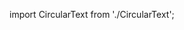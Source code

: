 import CircularText from './CircularText';
  
<CircularText
  text="REACT*BITS*COMPONENTS*"
  onHover="speedUp"
  spinDuration={20}
  className="custom-class"
/>